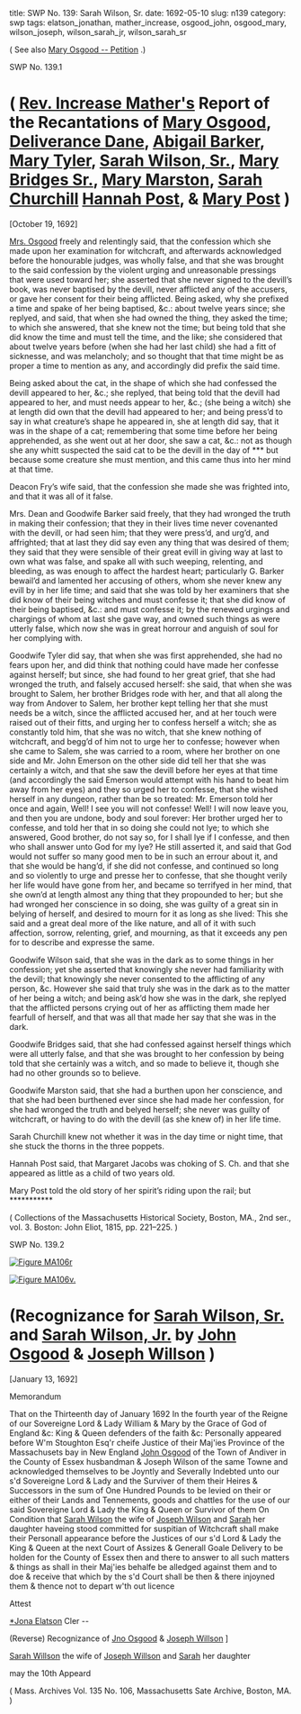 title: SWP No. 139: Sarah Wilson, Sr.
date: 1692-05-10
slug: n139
category: swp
tags: elatson_jonathan, mather_increase, osgood_john, osgood_mary, wilson_joseph, wilson_sarah_jr, wilson_sarah_sr




( See also [Mary Osgood -- Petition](/n96.html#n96.3) .)

<div markdown class="doc" id="n139.1">

<div class="doc_id">SWP No. 139.1</div>


# ( [Rev. Increase Mather's](/tag/mather_increase.html) Report of the Recantations of [Mary Osgood](/tag/osgood_mary.html), [Deliverance Dane](/tag/dane_deliverence.html), [Abigail Barker](/tag/barker_abigail.html), [Mary Tyler](/tag/tyler_mary.html), [Sarah Wilson, Sr.](/tag/wilson_sarah_sr.html), [Mary Bridges Sr.](/tag/bridges_mary_sr.html), [Mary Marston](/tag/marston_mary.html), [Sarah Churchill](/tag/churchill_sarah.html) [Hannah Post](/tag/post_susannah.html), & [Mary Post](/tag/post_mary.html) )

[October 19, 1692]

[Mrs. Osgood](/tag/osgood_mary.html) freely and relentingly said, that the confession which she made upon her examination for witchcraft, and afterwards acknowledged before the honourable judges, was
wholly false, and that she was brought to the said confession by the violent urging and
unreasonable pressings that were used toward her; she asserted that she never signed to the
devill’s book, was never baptised by the devill, never afflicted any of the accusers, or gave her
consent for their being afflicted. Being asked, why she prefixed a time and spake of her being
baptised, &c.: about twelve years since; she replyed, and said, that when she had owned the
thing, they asked the time; to which she answered, that she knew not the time; but being
told that she did know the time and must tell the time, and the like; she considered that
about twelve years before (when she had her last child) she had a fitt of sicknesse, and was
melancholy; and so thought that that time might be as proper a time to mention as any, and
accordingly did prefix the said time.

Being asked about the cat, in the shape of which she had confessed the devill appeared to
her, &c.; she replyed, that being told that the devill had appeared to her, and must needs
appear to her, &c.; (she being a witch) she at length did own that the devill had appeared to
her; and being press’d to say in what creature’s shape he appeared in, she at length did say,
that it was in the shape of a cat; remembering that some time before her being apprehended,
as she went out at her door, she saw a cat, &c.: not as though she any whitt suspected the
said cat to be the devill in the day of *** but because some creature she must mention, and
this came thus into her mind at that time.

Deacon Fry’s wife said, that the confession she made she was frighted into, and that it
was all of it false.

Mrs. Dean and Goodwife Barker said freely, that they had wronged the truth in making
their confession; that they in their lives time never covenanted with the devill, or had seen
him; that they were press’d, and urg’d, and affrighted; that at last they did say even any thing
that was desired of them; they said that they were sensible of their great evill in giving way at
last to own what was false, and spake all with such weeping, relenting, and bleeding, as was
enough to affect the hardest heart; particularly G. Barker bewail’d and lamented her accusing
of others, whom she never knew any evill by in her life time; and said that she was told by her
examiners that she did know of their being witches and must confesse it; that she did know of
their being baptised, &c.: and must confesse it; by the renewed urgings and chargings of whom at last she gave way, and owned such things as were utterly false, which now she was
in great horrour and anguish of soul for her complying with.

Goodwife Tyler did say, that when she was first apprehended, she had no fears upon her,
and did think that nothing could have made her confesse against herself; but since, she had
found to her great grief, that she had wronged the truth, and falsely accused herself: she said,
that when she was brought to Salem, her brother Bridges rode with her, and that all along
the way from Andover to Salem, her brother kept telling her that she must needs be a witch,
since the afflicted accused her, and at her touch were raised out of their fitts, and urging her
to confess herself a witch; she as constantly told him, that she was no witch, that she knew
nothing of witchcraft, and begg’d of him not to urge her to confesse; however when she came
to Salem, she was carried to a room, where her brother on one side and Mr. John Emerson
on the other side did tell her that she was certainly a witch, and that she saw the devill before
her eyes at that time (and accordingly the said Emerson would attempt with his hand to beat
him away from her eyes) and they so urged her to confesse, that she wished herself in any
dungeon, rather than be so treated: Mr. Emerson told her once and again, Well! I see you
will not confesse! Well! I will now leave you, and then you are undone, body and soul
forever: Her brother urged her to confesse, and told her that in so doing she could not lye; to
which she answered, Good brother, do not say so, for I shall lye if I confesse, and then who
shall answer unto God for my lye? He still asserted it, and said that God would not suffer so
many good men to be in such an errour about it, and that she would be hang’d, if she did not
confesse, and continued so long and so violently to urge and presse her to confesse, that she
thought verily her life would have gone from her, and became so terrifyed in her mind, that
she own’d at length almost any thing that they propounded to her; but she had wronged her
conscience in so doing, she was guilty of a great sin in belying of herself, and desired to
mourn for it as long as she lived: This she said and a great deal more of the like nature, and
all of it with such affection, sorrow, relenting, grief, and mourning, as that it exceeds any pen
for to describe and expresse the same.

Goodwife Wilson said, that she was in the dark as to some things in her confession; yet
she asserted that knowingly she never had familiarity with the devill; that knowingly she
never consented to the afflicting of any person, &c. However she said that truly she was in
the dark as to the matter of her being a witch; and being ask’d how she was in the dark, she
replyed that the afflicted persons crying out of her as afflicting them made her fearfull of
herself, and that was all that made her say that she was in the dark.

Goodwife Bridges said, that she had confessed against herself things which were all
utterly false, and that she was brought to her confession by being told that she certainly was a
witch, and so made to believe it, though she had no other grounds so to believe.

Goodwife Marston said, that she had a burthen upon her conscience, and that she had
been burthened ever since she had made her confession, for she had wronged the truth and
belyed herself; she never was guilty of witchcraft, or having to do with the devill (as she knew
of) in her life time.

Sarah Churchill knew not whether it was in the day time or night time, that she stuck
the thorns in the three poppets.

Hannah Post said, that Margaret Jacobs was choking of S. Ch. and that she appeared as
little as a child of two years old.

Mary Post told the old story of her spirit’s riding upon the rail; but ***********



( Collections of the Massachusetts Historical Society, Boston, MA., 2nd ser., vol. 3. Boston: John Eliot, 1815, pp. 221–225. )


</div>



<div markdown class="doc" id="n139.2">

<div class="doc_id">SWP No. 139.2</div>

<span markdown class="figure">[![Figure MA106r](archives/MA135/small/MA106r.jpg)](archives/MA135/large/MA106r.jpg)</span>

<span markdown class="figure">[![Figure MA106v.](archives/MA135/small/MA106v.jpg)](archives/MA135/large/MA106v.jpg)</span>

# (Recognizance for [Sarah Wilson, Sr.](/tag/wilson_sarah_sr.html) and [Sarah Wilson, Jr.](/tag/wilson_sarah_jr.html) by [John Osgood](/tag/osgood_john.html) & [Joseph Willson](/tag/wilson_joseph.html) )

[January 13, 1692]

Memorandum 

That on the Thirteenth day of January 1692 In the fourth year of the Reigne of our Sovereigne Lord & Lady William & Mary by the Grace of God of England &c: King & Queen defenders of the faith &c: Personally appeared before W'm Stoughton Esq'r cheife Justice of their Maj'ies Province of the Massachusets bay in New England [John Osgood](/tag/osgood_john.html) of the Town of Andiver in the County of Essex husbandman & Joseph Wilson of the same Towne and acknowledged themselves to be Joyntly and Severally Indebted unto our s'd Sovereigne Lord & Lady and the Surviver of them their Heires & Successors in the sum of One Hundred Pounds to be levied on their or  either of their Lands and Tennements, goods and chattles for the use of our said Sovereigne Lord & Lady the King & Queen or Survivor of them On Condition that [Sarah Wilson](/tag/wilson_sarah_sr.html) the wife of [Joseph Wilson](/tag/wilson_joseph.html) and [Sarah](/tag/wilson_sarah_jr.html) her daughter haveing stood committed for suspitian of Witchcraft shall make their Personall appearance before the Justices of our s'd Lord & Lady the King & Queen at the next Court of Assizes & Generall Goale Delivery to be holden for the County of Essex then and there to answer to all such matters & things as shall in their Maj'ies behalfe be alledged against them and to doe & receive that which by the s'd Court shall be then & there injoyned them & thence not to depart w'th out licence

Attest 

[*Jona Elatson](/tag/elatson_jonathan.html) Cler --

(Reverse) Recognizance of [Jno Osgood](/tag/osgood_john.html) & [Joseph Willson](/tag/wilson_joseph.html) ]

[Sarah Willson](/tag/wilson_sarah_sr.html) the wife of [Joseph Willson](/tag/wilson_joseph.html) and [Sarah](/tag/wilson_sarah_jr.html) her daughter

may the 10th Appeard

( Mass. Archives Vol. 135 No. 106, Massachusetts Sate Archive, Boston, MA. )


</div>
